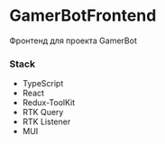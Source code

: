 # GamerBotFrontend

Фронтенд для проекта GamerBot

### Stack

- TypeScript
- React
- Redux-ToolKit
- RTK Query
- RTK Listener
- MUI
